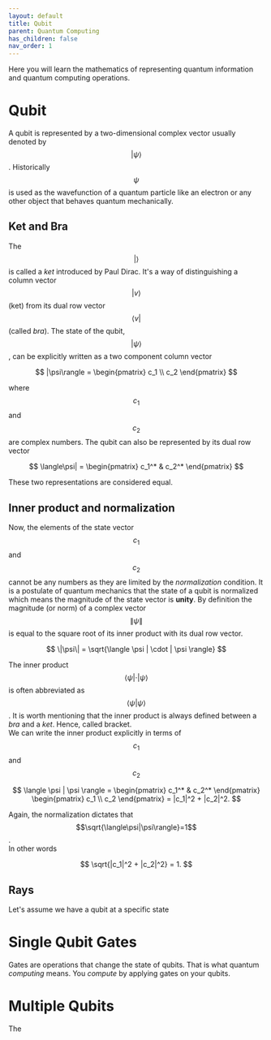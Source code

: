 ```yaml
---
layout: default
title: Qubit
parent: Quantum Computing
has_children: false
nav_order: 1
---
```


Here you will learn the mathematics of representing quantum information and quantum computing operations. 

# Qubit 
A qubit is represented by a two-dimensional complex vector usually denoted by $$|\psi\rangle$$. 
Historically $$\psi$$ is used as the wavefunction of a quantum particle like an electron or any other object that behaves quantum mechanically. 

## Ket and Bra
The $$|\rangle $$ is called a *ket* introduced by Paul Dirac. It's a way of distinguishing a column vector $$|v\rangle$$ (ket) from its dual row vector $$\langle v|$$ (called *bra*). 
The state of the qubit, $$|\psi\rangle$$, can be explicitly written as a two component column vector  

$$
|\psi\rangle = 
\begin{pmatrix}
c_1 \\  
c_2 
\end{pmatrix}
$$

where $$c_1$$ and $$c_2$$ are complex numbers. 
The qubit can also be represented by its dual row vector  

$$
\langle\psi| = 
\begin{pmatrix}
c_1^* & 
c_2^* 
\end{pmatrix}
$$

These two representations are considered equal.  

## Inner product and normalization 
Now, the elements of the state vector $$c_1$$ and $$c_2$$ cannot be any numbers as they are limited by the *normalization* condition. 
It is a postulate of quantum mechanics that the state of a qubit is normalized which means the magnitude of the state vector is **unity**. 
By definition the magnitude (or norm) of a complex vector $$\|\psi\|$$ is equal to the square root of its inner product with its dual row vector.  

$$
\|\psi\| = \sqrt{\langle \psi | \cdot | \psi \rangle} 
$$

The inner product $$\langle \psi | \cdot | \psi \rangle$$ is often abbreviated as $$\langle \psi | \psi \rangle$$. 
It is worth mentioning that the inner product is always defined between a *bra* and a *ket*. Hence, called bracket.  
We can write the inner product explicitly in terms of $$c_1$$ and $$c_2$$ 

$$
\langle \psi | \psi \rangle = 
\begin{pmatrix}
c_1^* & 
c_2^* 
\end{pmatrix}
\begin{pmatrix}
c_1 \\  
c_2 
\end{pmatrix}
= |c_1|^2 + |c_2|^2. 
$$

Again, the normalization dictates that $$\sqrt{\langle\psi|\psi\rangle}=1$$.  
In other words 

$$
\sqrt{|c_1|^2 + |c_2|^2} = 1.
$$

## Rays 
Let's assume we have a qubit at a specific state $$$$

# Single Qubit Gates
Gates are operations that change the state of qubits. That is what quantum *computing* means. You *compute* by applying gates on your qubits. 


# Multiple Qubits 
The 